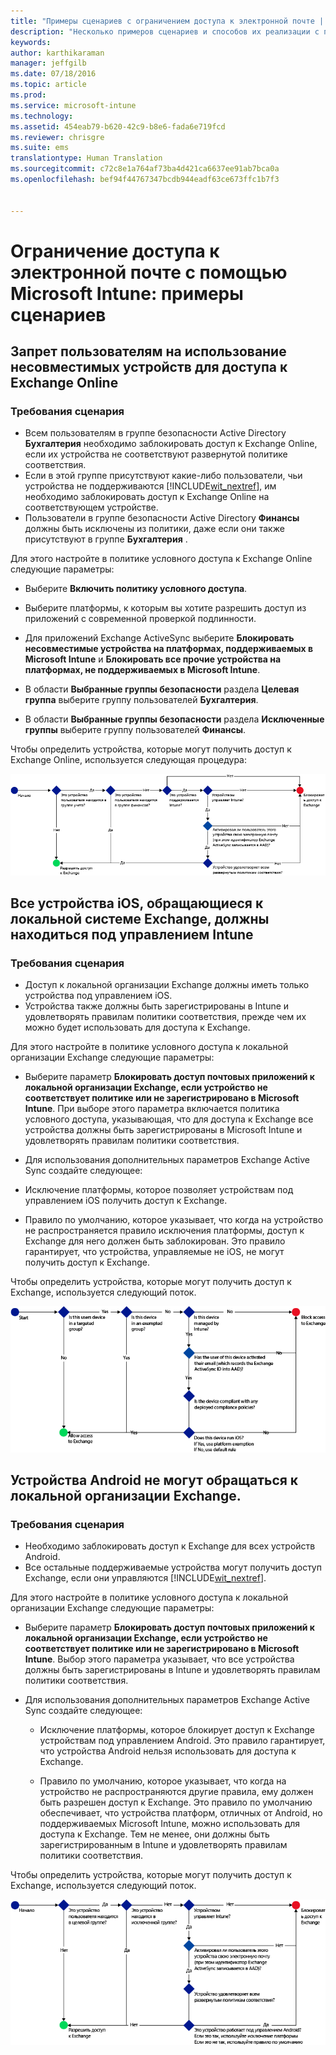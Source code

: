 ```yaml
---
title: "Примеры сценариев с ограничением доступа к электронной почте | Microsoft Intune"
description: "Несколько примеров сценариев и способов их реализации с применением условного доступа."
keywords: 
author: karthikaraman
manager: jeffgilb
ms.date: 07/18/2016
ms.topic: article
ms.prod: 
ms.service: microsoft-intune
ms.technology: 
ms.assetid: 454eab79-b620-42c9-b8e6-fada6e719fcd
ms.reviewer: chrisgre
ms.suite: ems
translationtype: Human Translation
ms.sourcegitcommit: c72c8e1a764af73ba4d421ca6637ee91ab7bca0a
ms.openlocfilehash: bef94f44767347bcdb944eadf63ce673ffc1b7f3


---
```


# Ограничение доступа к электронной почте с помощью Microsoft Intune: примеры сценариев

## Запрет пользователям на использование несовместимых устройств для доступа к Exchange Online
### Требования сценария
- Всем пользователям в группе безопасности Active Directory **Бухгалтерия** необходимо заблокировать доступ к Exchange Online, если их устройства не соответствуют развернутой политике соответствия.
- Если в этой группе присутствуют какие-либо пользователи, чьи устройства не поддерживаются [!INCLUDE[wit_nextref](../includes/wit_nextref_md.md)], им необходимо заблокировать доступ к Exchange Online на соответствующем устройстве.
- Пользователи в группе безопасности Active Directory **Финансы** должны быть исключены из политики, даже если они также присутствуют в группе **Бухгалтерия** .

Для этого настройте в политике условного доступа к Exchange Online следующие параметры:

-   Выберите **Включить политику условного доступа**.

- Выберите платформы, к которым вы хотите разрешить доступ из приложений с современной проверкой подлинности.
- Для приложений Exchange ActiveSync выберите **Блокировать несовместимые устройства на платформах, поддерживаемых в Microsoft Intune** и **Блокировать все прочие устройства на платформах, не поддерживаемых в Microsoft Intune**.
-   В области **Выбранные группы безопасности** раздела **Целевая группа** выберите группу пользователей **Бухгалтерия**.

-   В области **Выбранные группы безопасности** раздела **Исключенные группы** выберите группу пользователей **Финансы**.


Чтобы определить устройства, которые могут получить доступ к Exchange Online, используется следующая процедура:

![Процедура доступа к устройствам](./media/ConditionalAccess8-5.png)

## Все устройства iOS, обращающиеся к локальной системе Exchange, должны находиться под управлением Intune
### Требования сценария
- Доступ к локальной организации Exchange должны иметь только устройства под управлением iOS.
- Устройства также должны быть зарегистрированы в Intune и удовлетворять правилам политики соответствия, прежде чем их можно будет использовать для доступа к Exchange.

Для этого настройте в политике условного доступа к локальной организации Exchange следующие параметры:

-   Выберите параметр **Блокировать доступ почтовых приложений к локальной организации Exchange, если устройство не соответствует политике или не зарегистрировано в Microsoft Intune**. При выборе этого параметра включается политика условного доступа, указывающая, что для доступа к Exchange все устройства должны быть зарегистрированы в Microsoft Intune и удовлетворять правилам политики соответствия.

-   Для использования дополнительных параметров Exchange Active Sync создайте следующее:

  -   Исключение платформы, которое позволяет устройствам под управлением iOS получить доступ к Exchange.   

  -   Правило по умолчанию, которое указывает, что когда на устройство не распространяется правило исключения платформы, доступ к Exchange для него должен быть заблокирован. Это правило гарантирует, что устройства, управляемые не iOS, не могут получить доступ к Exchange.

Чтобы определить устройства, которые могут получить доступ к Exchange, используется следующий поток.

![Процедура доступа к устройствам](./media/ConditionalAccess8-3.png)

## Устройства Android не могут обращаться к локальной организации Exchange.
### Требования сценария
- Необходимо заблокировать доступ к Exchange для всех устройств Android.
- Все остальные поддерживаемые устройства могут получить доступ Exchange, если они управляются [!INCLUDE[wit_nextref](../includes/wit_nextref_md.md)].

Для этого настройте в политике условного доступа к локальной организации Exchange следующие параметры:

-   Выберите параметр **Блокировать доступ почтовых приложений к локальной организации Exchange, если устройство не соответствует политике или не зарегистрировано в Microsoft Intune**. Выбор этого параметра указывает, что все устройства должны быть зарегистрированы в Intune и удовлетворять правилам политики соответствия.

- Для использования дополнительных параметров Exchange Active Sync создайте следующее:
  -   Исключение платформы, которое блокирует доступ к Exchange устройствам под управлением Android. Это правило гарантирует, что устройства Android нельзя использовать для доступа к Exchange.

  -   Правило по умолчанию, которое указывает, что когда на устройство не распространяются другие правила, ему должен быть разрешен доступ к Exchange. Это правило по умолчанию обеспечивает, что устройства платформ, отличных от Android, но поддерживаемых Microsoft Intune, можно использовать для доступа к Exchange. Тем не менее, они должны быть зарегистрированным в Intune и удовлетворять правилам политики соответствия.

Чтобы определить устройства, которые могут получить доступ к Exchange, используется следующий поток.

![Процедура доступа к устройствам](./media/ConditionalAccess8-4.png)



<!--HONumber=Jul16_HO3-->


